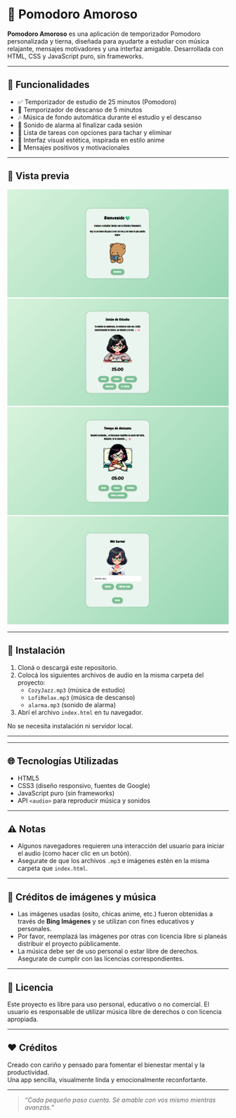 # 💚 Pomodoro Amoroso

**Pomodoro Amoroso** es una aplicación de temporizador Pomodoro personalizada y tierna, diseñada para ayudarte a estudiar con música relajante, mensajes motivadores y una interfaz amigable. Desarrollada con HTML, CSS y JavaScript puro, sin frameworks.

---

## 🌟 Funcionalidades

- ✅ Temporizador de estudio de 25 minutos (Pomodoro)
- 🌴 Temporizador de descanso de 5 minutos
- 🎶 Música de fondo automática durante el estudio y el descanso
- 🔔 Sonido de alarma al finalizar cada sesión
- 📝 Lista de tareas con opciones para tachar y eliminar
- 🎨 Interfaz visual estética, inspirada en estilo anime
- 💬 Mensajes positivos y motivacionales

---

## 📸 Vista previa

![Vista previa](pantalla1.png) 
![Vista previa](pantalla2.png) 
![Vista previa](pantalla3.png) 
![Vista previa](pantalla4.png) 

---

## 🔧 Instalación

1. Cloná o descargá este repositorio.
2. Colocá los siguientes archivos de audio en la misma carpeta del proyecto:
   - `CozyJazz.mp3` (música de estudio)
   - `LofiRelax.mp3` (música de descanso)
   - `alarma.mp3` (sonido de alarma)
3. Abrí el archivo `index.html` en tu navegador.

No se necesita instalación ni servidor local.

---


---

## 🌐 Tecnologías Utilizadas

- HTML5
- CSS3 (diseño responsivo, fuentes de Google)
- JavaScript puro (sin frameworks)
- API `<audio>` para reproducir música y sonidos

---

## ⚠️ Notas

- Algunos navegadores requieren una interacción del usuario para iniciar el audio (como hacer clic en un botón).
- Asegurate de que los archivos `.mp3` e imágenes estén en la misma carpeta que `index.html`.

---
## 🎨 Créditos de imágenes y música

- Las imágenes usadas (osito, chicas anime, etc.) fueron obtenidas a través de **Bing Imágenes** y se utilizan con fines educativos y personales.
- Por favor, reemplazá las imágenes por otras con licencia libre si planeás distribuir el proyecto públicamente.
- La música debe ser de uso personal o estar libre de derechos. Asegurate de cumplir con las licencias correspondientes.

---
## 📄 Licencia

Este proyecto es libre para uso personal, educativo o no comercial. El usuario es responsable de utilizar música libre de derechos o con licencia apropiada.

---

## ❤️ Créditos

Creado con cariño y pensado para fomentar el bienestar mental y la productividad.  
Una app sencilla, visualmente linda y emocionalmente reconfortante.

---

> _“Cada pequeño paso cuenta. Sé amable con vos mismo mientras avanzás.”_


